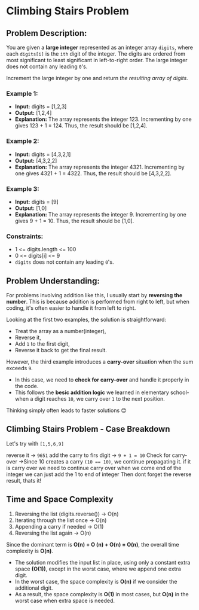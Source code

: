 # Climbing Stairs Problem

## Problem Description:

You are given a **large integer** represented as an integer array `digits`, where each `digits[i]` is the `ith` digit of the integer. The digits are ordered from most significant to least significant in left-to-right order. The large integer does not contain any leading `0`'s.

Increment the large integer by one and return _the resulting array of digits_.

### Example 1:

- **Input:** digits = [1,2,3]
- **Output:** [1,2,4]
- **Explanation:** The array represents the integer 123.
Incrementing by one gives 123 + 1 = 124.
Thus, the result should be [1,2,4].

### Example 2:
- **Input:** digits = [4,3,2,1]
- **Output:** [4,3,2,2]
- **Explanation:** The array represents the integer 4321.
Incrementing by one gives 4321 + 1 = 4322.
Thus, the result should be [4,3,2,2].

### Example 3:

- **Input:** digits = [9]
- **Output:** [1,0]
- **Explanation:** The array represents the integer 9.
Incrementing by one gives 9 + 1 = 10.
Thus, the result should be [1,0].

### Constraints:
- 1 <= digits.length <= 100
- 0 <= digits[i] <= 9
- `digits` does not contain any leading `0`'s.

## Problem Understanding:

For problems involving addition like this, I usually start by **reversing the number**. This is because addition is performed from right to left, but when coding, it's often easier to handle it from left to right.

Looking at the first two examples, the solution is straightforward:
  - Treat the array as a number(integer),
  - Reverse it,
  - Add `1` to the first digit,
  - Reverse it back to get the final result.

However, the third example introduces a **carry-over** situation when the sum exceeds `9`.
  - In this case, we need to **check for carry-over** and handle it properly in the code.
  - This follows the **besic addition logic** we learned in elementary school-when a digit reaches `10`, we carry over `1` to the next position.

Thinking simply often leads to faster solutions 😊

## Climbing Stairs Problem - Case Breakdown

Let's try with `[1,5,6,9]`

reverse it -> `9651`
add the carry to firs digit -> `9 + 1 = 10`
Check for carry-over ->Since 10 creates a carry `(10 == 10)`, we continue propagating it.
if it is carry over we need to continue carry over when we come end of the integer we can just add the 1 to end of integer
Then dont forget the reverse result, thats it!

## Time and Space Complexity

1. Reversing the list (digits.reverse()) -> O(n)
2. Iterating through the list once -> O(n)
3. Appending a carry if needed -> O(1)
4. Reversing the list again -> O(n)

Since the dominant term is **O(n) + O (n) + O(n) = O(n)**, the overall time complexity is **O(n)**.

- The solution modifies the input list in place, using only a constant extra space **(O(1))**, except in the worst case, where we append one extra digit.
- In the worst case, the space complexity is **O(n)** if we consider the additional digit.
- As a result, the space complexity is **O(1)** in most cases, but **O(n)** in the worst case when extra space is needed.
